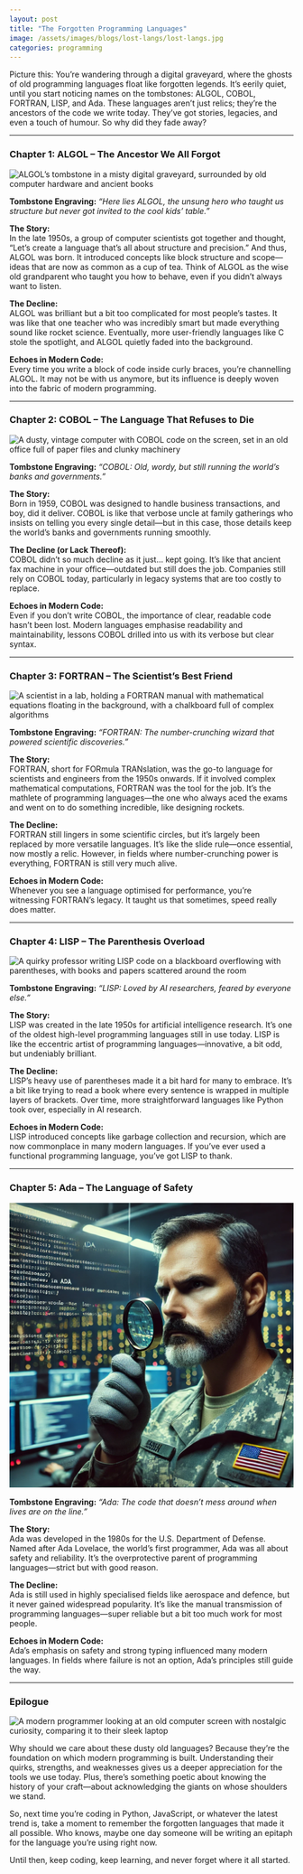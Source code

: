 ```yaml
---
layout: post
title: "The Forgotten Programming Languages"
image: /assets/images/blogs/lost-langs/lost-langs.jpg
categories: programming 
---
```


Picture this: You’re wandering through a digital graveyard, where the ghosts of old programming languages float like forgotten legends. It’s eerily quiet, until you start noticing names on the tombstones: ALGOL, COBOL, FORTRAN, LISP, and Ada. These languages aren’t just relics; they’re the ancestors of the code we write today. They’ve got stories, legacies, and even a touch of humour. So why did they fade away?

---

### **Chapter 1: ALGOL – The Ancestor We All Forgot**

![ALGOL’s tombstone in a misty digital graveyard, surrounded by old computer hardware and ancient books](/assets/images/blogs/lost-lang/algol.jpg)

**Tombstone Engraving:** *“Here lies ALGOL, the unsung hero who taught us structure but never got invited to the cool kids’ table.”*

**The Story:**  
In the late 1950s, a group of computer scientists got together and thought, “Let’s create a language that’s all about structure and precision.” And thus, ALGOL was born. It introduced concepts like block structure and scope—ideas that are now as common as a cup of tea. Think of ALGOL as the wise old grandparent who taught you how to behave, even if you didn’t always want to listen.

**The Decline:**  
ALGOL was brilliant but a bit too complicated for most people’s tastes. It was like that one teacher who was incredibly smart but made everything sound like rocket science. Eventually, more user-friendly languages like C stole the spotlight, and ALGOL quietly faded into the background.

**Echoes in Modern Code:**  
Every time you write a block of code inside curly braces, you’re channelling ALGOL. It may not be with us anymore, but its influence is deeply woven into the fabric of modern programming.

---

### **Chapter 2: COBOL – The Language That Refuses to Die**

![A dusty, vintage computer with COBOL code on the screen, set in an old office full of paper files and clunky machinery](/assets/images/blogs/lost-lang/cobol.jpg)

**Tombstone Engraving:** *“COBOL: Old, wordy, but still running the world’s banks and governments.”*

**The Story:**  
Born in 1959, COBOL was designed to handle business transactions, and boy, did it deliver. COBOL is like that verbose uncle at family gatherings who insists on telling you every single detail—but in this case, those details keep the world’s banks and governments running smoothly.

**The Decline (or Lack Thereof):**  
COBOL didn’t so much decline as it just… kept going. It’s like that ancient fax machine in your office—outdated but still does the job. Companies still rely on COBOL today, particularly in legacy systems that are too costly to replace.

**Echoes in Modern Code:**  
Even if you don’t write COBOL, the importance of clear, readable code hasn’t been lost. Modern languages emphasise readability and maintainability, lessons COBOL drilled into us with its verbose but clear syntax.

---

### **Chapter 3: FORTRAN – The Scientist’s Best Friend**

![A scientist in a lab, holding a FORTRAN manual with mathematical equations floating in the background, with a chalkboard full of complex algorithms](/assets/images/blogs/lost-lang/fortran.jpg)

**Tombstone Engraving:** *“FORTRAN: The number-crunching wizard that powered scientific discoveries.”*

**The Story:**  
FORTRAN, short for FORmula TRANslation, was the go-to language for scientists and engineers from the 1950s onwards. If it involved complex mathematical computations, FORTRAN was the tool for the job. It’s the mathlete of programming languages—the one who always aced the exams and went on to do something incredible, like designing rockets.

**The Decline:**  
FORTRAN still lingers in some scientific circles, but it’s largely been replaced by more versatile languages. It’s like the slide rule—once essential, now mostly a relic. However, in fields where number-crunching power is everything, FORTRAN is still very much alive.

**Echoes in Modern Code:**  
Whenever you see a language optimised for performance, you’re witnessing FORTRAN’s legacy. It taught us that sometimes, speed really does matter.

---

### **Chapter 4: LISP – The Parenthesis Overload**

![A quirky professor writing LISP code on a blackboard overflowing with parentheses, with books and papers scattered around the room](/assets/images/blogs/lost-lang/lisp.jpg)

**Tombstone Engraving:** *“LISP: Loved by AI researchers, feared by everyone else.”*

**The Story:**  
LISP was created in the late 1950s for artificial intelligence research. It’s one of the oldest high-level programming languages still in use today. LISP is like the eccentric artist of programming languages—innovative, a bit odd, but undeniably brilliant.

**The Decline:**  
LISP’s heavy use of parentheses made it a bit hard for many to embrace. It’s a bit like trying to read a book where every sentence is wrapped in multiple layers of brackets. Over time, more straightforward languages like Python took over, especially in AI research.

**Echoes in Modern Code:**  
LISP introduced concepts like garbage collection and recursion, which are now commonplace in many modern languages. If you’ve ever used a functional programming language, you’ve got LISP to thank.

---

### **Chapter 5: Ada – The Language of Safety**

![A stern military officer inspecting code written in Ada with a magnifying glass, ensuring precision in a high-security control room](/assets/images/blogs/lost-langs/ada.jpg)

**Tombstone Engraving:** *“Ada: The code that doesn’t mess around when lives are on the line.”*

**The Story:**  
Ada was developed in the 1980s for the U.S. Department of Defense. Named after Ada Lovelace, the world’s first programmer, Ada was all about safety and reliability. It’s the overprotective parent of programming languages—strict but with good reason.

**The Decline:**  
Ada is still used in highly specialised fields like aerospace and defence, but it never gained widespread popularity. It’s like the manual transmission of programming languages—super reliable but a bit too much work for most people.

**Echoes in Modern Code:**  
Ada’s emphasis on safety and strong typing influenced many modern languages. In fields where failure is not an option, Ada’s principles still guide the way.

---

### **Epilogue**

![A modern programmer looking at an old computer screen with nostalgic curiosity, comparing it to their sleek laptop](/assets/images/blogs/lost-lang/conclusion.jpg)

Why should we care about these dusty old languages? Because they’re the foundation on which modern programming is built. Understanding their quirks, strengths, and weaknesses gives us a deeper appreciation for the tools we use today. Plus, there’s something poetic about knowing the history of your craft—about acknowledging the giants on whose shoulders we stand.

So, next time you’re coding in Python, JavaScript, or whatever the latest trend is, take a moment to remember the forgotten languages that made it all possible. Who knows, maybe one day someone will be writing an epitaph for the language you’re using right now.

Until then, keep coding, keep learning, and never forget where it all started.
